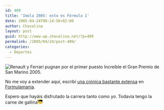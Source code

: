 ```yaml
---
id: 409
title: 'Imola 2005: esto es Fórmula 1'
date: 2005-04-24T08:14:56+02:00
author: Chavalina
layout: post
guid: http://www.wp.chavalina.net/?p=409
permalink: /2005/04/24/post-409/
categories:
  - Deportes
---
```

<img class="imgizqda" src="http://www.formulamania.com/img/fotos/imola-renault-ferrari.jpg" alt="Renault y Ferrari pugnan por el primer puesto" /> Incre&iacute;ble el Gran Premio de San Marino 2005.

No me voy a extender aqu&iacute;, escrib&iacute; <a href="http://www.formulamania.com/news/comentar.php?idpost=456" target="_blank">una crónica bastante extensa</a> en <a href="http://www.formulamania.com/" target="_blank">Formulamania</a>. 

Espero que hayáis disfrutado la carrera tanto como yo. Todav&iacute;a tengo la carne de gallina![gafas](/imagenes/emoticonos/gafas.gif)